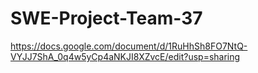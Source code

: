 # SWE-Project-Team-37

https://docs.google.com/document/d/1RuHhSh8FO7NtQ-VYJJ7ShA_0q4w5yCp4aNKJI8XZvcE/edit?usp=sharing
